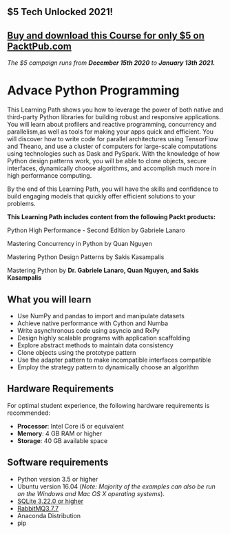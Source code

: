 ## $5 Tech Unlocked 2021!
[Buy and download this Course for only $5 on PacktPub.com](https://www.packtpub.com/product/advanced-python-programming/9781838551216)
-----
*The $5 campaign         runs from __December 15th 2020__ to __January 13th 2021.__*

# Advace Python Programming
This Learning Path shows you how to leverage the power of both native and third-party Python libraries for building robust and responsive applications. You will learn about profilers and reactive programming, concurrency and parallelism,as well as tools for making your apps quick and efficient. You will discover how to write code for parallel architectures using TensorFlow and Theano, and use a cluster of computers for large-scale computations using technologies such as Dask and PySpark. With the knowledge of how Python design patterns work, you will be able to clone objects, secure interfaces, dynamically choose algorithms, and accomplish much more in high performance computing.

By the end of this Learning Path, you will have the skills and confidence to build engaging models that quickly offer efficient solutions to your problems.

**This Learning Path includes content from the following Packt products:**

Python High Performance - Second Edition by Gabriele Lanaro

Mastering Concurrency in Python by Quan Nguyen

Mastering Python Design Patterns by Sakis Kasampalis

Mastering Python by  **Dr. Gabriele Lanaro, Quan Nguyen, and Sakis Kasampalis**

## What you will learn
*	Use NumPy and pandas to import and manipulate datasets
*	Achieve native performance with Cython and Numba
*	Write asynchronous code using asyncio and RxPy
*	Design highly scalable programs with application scaffolding
*	Explore abstract methods to maintain data consistency
*	Clone objects using the prototype pattern
*	Use the adapter pattern to make incompatible interfaces compatible
*	Employ the strategy pattern to dynamically choose an algorithm

## Hardware Requirements
For optimal student experience, the following hardware requirements is recommended:
* __Processor__: Intel Core i5 or equivalent
* __Memory__: 4 GB RAM or higher
* __Storage__: 40 GB available space

## Software requirements
* Python version 3.5 or higher 
* Ubuntu version 16.04 (*Note: Majority of the examples can also be run on the Windows and Mac OS X operating systems*). 
* [SQLite 3.22.0 or higher](https://www.sqlite.org)
* [RabbitMQ3.7.7](https://www.rabbitmq.com/)
* Anaconda Distribution
* pip

